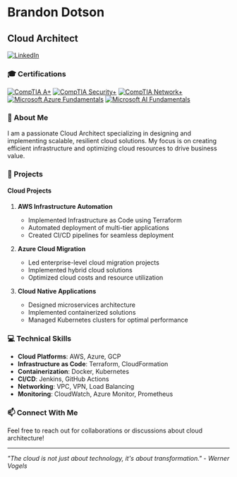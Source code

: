 # Brandon Dotson
## Cloud Architect

[![LinkedIn](https://img.shields.io/badge/LinkedIn-0077B5?style=for-the-badge&logo=linkedin&logoColor=white)](https://www.linkedin.com/in/brandon-dotson/)

### 🎓 Certifications
[![CompTIA A+](https://img.shields.io/badge/CompTIA-A%2B-blue?style=for-the-badge&logo=comptia&logoColor=white)](YOUR_A_PLUS_VERIFICATION_LINK)
[![CompTIA Security+](https://img.shields.io/badge/CompTIA-Security%2B-red?style=for-the-badge&logo=comptia&logoColor=white)](YOUR_SECURITY_PLUS_VERIFICATION_LINK)
[![CompTIA Network+](https://img.shields.io/badge/CompTIA-Network%2B-green?style=for-the-badge&logo=comptia&logoColor=white)](YOUR_NETWORK_PLUS_VERIFICATION_LINK)
[![Microsoft Azure Fundamentals](https://img.shields.io/badge/Microsoft-AZ--900-0089D6?style=for-the-badge&logo=microsoft-azure&logoColor=white)](YOUR_AZ900_VERIFICATION_LINK)
[![Microsoft AI Fundamentals](https://img.shields.io/badge/Microsoft-AI--900-purple?style=for-the-badge&logo=microsoft-azure&logoColor=white)](YOUR_AI900_VERIFICATION_LINK)

### 👋 About Me
I am a passionate Cloud Architect specializing in designing and implementing scalable, resilient cloud solutions. My focus is on creating efficient infrastructure and optimizing cloud resources to drive business value.

### 🚀 Projects

#### Cloud Projects
1. **AWS Infrastructure Automation**
   - Implemented Infrastructure as Code using Terraform
   - Automated deployment of multi-tier applications
   - Created CI/CD pipelines for seamless deployment

2. **Azure Cloud Migration**
   - Led enterprise-level cloud migration projects
   - Implemented hybrid cloud solutions
   - Optimized cloud costs and resource utilization

3. **Cloud Native Applications**
   - Designed microservices architecture
   - Implemented containerized solutions
   - Managed Kubernetes clusters for optimal performance

### 💻 Technical Skills
- **Cloud Platforms**: AWS, Azure, GCP
- **Infrastructure as Code**: Terraform, CloudFormation
- **Containerization**: Docker, Kubernetes
- **CI/CD**: Jenkins, GitHub Actions
- **Networking**: VPC, VPN, Load Balancing
- **Monitoring**: CloudWatch, Azure Monitor, Prometheus

### 📫 Connect With Me
Feel free to reach out for collaborations or discussions about cloud architecture!

---
*"The cloud is not just about technology, it's about transformation." - Werner Vogels*